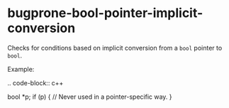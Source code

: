 bugprone-bool-pointer-implicit-conversion
=========================================

Checks for conditions based on implicit conversion from a `bool` pointer
to `bool`.

Example:

.. code-block:: c++

bool \*p; if (p) { // Never used in a pointer-specific way. }
